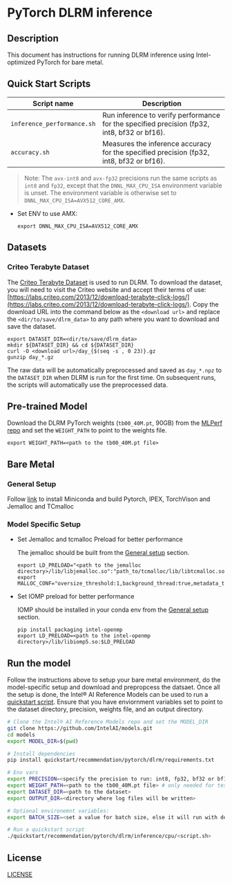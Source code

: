 <!--- 0. Title -->
# PyTorch DLRM inference

<!-- 10. Description -->
## Description

This document has instructions for running DLRM inference using
Intel-optimized PyTorch for bare metal.

## Quick Start Scripts
| Script name | Description |
|-------------|-------------|
| `inference_performance.sh` | Run inference to verify performance for the specified precision (fp32, int8, bf32 or bf16). |
| `accuracy.sh` | Measures the inference accuracy for the specified precision (fp32, int8, bf32 or bf16). |

> Note: The `avx-int8` and `avx-fp32` precisions run the same scripts as `int8` and `fp32`, except that the
> `DNNL_MAX_CPU_ISA` environment variable is unset. The environment variable is
> otherwise set to `DNNL_MAX_CPU_ISA=AVX512_CORE_AMX`.
* Set ENV to use AMX:
  ```
  export DNNL_MAX_CPU_ISA=AVX512_CORE_AMX
  ```

## Datasets
### Criteo Terabyte Dataset

The [Criteo Terabyte Dataset](https://labs.criteo.com/2013/12/download-terabyte-click-logs/) is used to run DLRM. To download the dataset, you will need to visit the Criteo website and accept their terms of use: [https://labs.criteo.com/2013/12/download-terabyte-click-logs/](https://labs.criteo.com/2013/12/download-terabyte-click-logs/). Copy the download URL into the command below as the `<download url>` and replace the `<dir/to/save/dlrm_data>` to any path where you want to download and save the dataset.
```
export DATASET_DIR=<dir/to/save/dlrm_data>
mkdir ${DATASET_DIR} && cd ${DATASET_DIR}
curl -O <download url>/day_{$(seq -s , 0 23)}.gz
gunzip day_*.gz
```
The raw data will be automatically preprocessed and saved as `day_*.npz` to the `DATASET_DIR` when DLRM is run for the first time. On subsequent runs, the scripts will automatically use the preprocessed data.

## Pre-trained Model
Download the DLRM PyTorch weights (`tb00_40M.pt`, 90GB) from the [MLPerf repo](https://github.com/mlcommons/inference/tree/master/recommendation/dlrm/pytorch#more-information-about-the-model-weights) and set the `WEIGHT_PATH` to point to the weights file.
```
export WEIGHT_PATH=<path to the tb00_40M.pt file>
```

## Bare Metal
### General Setup
Follow [link](/docs/general/pytorch/BareMetalSetup.md) to install Miniconda and build Pytorch, IPEX, TorchVison and Jemalloc and TCmalloc

### Model Specific Setup
* Set Jemalloc and tcmalloc Preload for better performance

  The jemalloc should be built from the [General setup](#general-setup) section.
  ```
  export LD_PRELOAD="<path to the jemalloc directory>/lib/libjemalloc.so":"path_to/tcmalloc/lib/libtcmalloc.so":$LD_PRELOAD
  export MALLOC_CONF="oversize_threshold:1,background_thread:true,metadata_thp:auto,dirty_decay_ms:9000000000,muzzy_decay_ms:9000000000"
  ```

* Set IOMP preload for better performance

  IOMP should be installed in your conda env from the [General setup](#general-setup) section.
  ```
  pip install packaging intel-openmp
  export LD_PRELOAD=<path to the intel-openmp directory>/lib/libiomp5.so:$LD_PRELOAD
  ```

## Run the model
Follow the instructions above to setup your bare metal environment, do the
model-specific setup and download and prepropcess the datsaet. Once all the
setup is done, the Intel® AI Reference Models can be used to run a [quickstart script](#quick-start-scripts).
Ensure that you have enviornment variables set to point to the dataset directory,
precision, weights file, and an output directory.

```bash
# Clone the Intel® AI Reference Models repo and set the MODEL_DIR
git clone https://github.com/IntelAI/models.git
cd models
export MODEL_DIR=$(pwd)

# Install dependencies
pip install quickstart/recommendation/pytorch/dlrm/requirements.txt

# Env vars
export PRECISION=<specify the precision to run: int8, fp32, bf32 or bf16>
export WEIGHT_PATH=<path to the tb00_40M.pt file> # only needed for testing accuracy
export DATASET_DIR=<path to the dataset>
export OUTPUT_DIR=<directory where log files will be written>

# Optional environemnt variables:
export BATCH_SIZE=<set a value for batch size, else it will run with default batch size>

# Run a quickstart script
./quickstart/recommendation/pytorch/dlrm/inference/cpu/<script.sh>
```

<!--- 80. License -->
## License

[LICENSE](/LICENSE)
